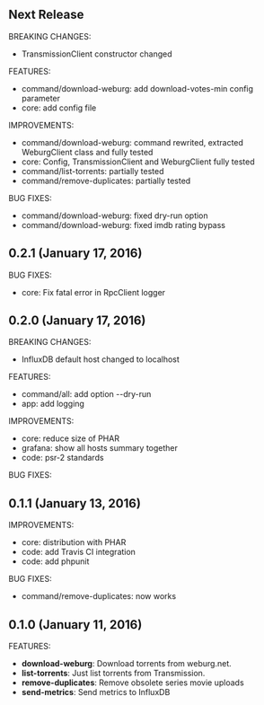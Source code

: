 ## Next Release

BREAKING CHANGES:

  * TransmissionClient constructor changed


FEATURES:
  * command/download-weburg: add download-votes-min config parameter
  * core: add config file

IMPROVEMENTS:
  * command/download-weburg: command rewrited, extracted WeburgClient class and fully tested
  * core: Config, TransmissionClient and WeburgClient fully tested
  * command/list-torrents: partially tested
  * command/remove-duplicates: partially tested

BUG FIXES:
  * command/download-weburg: fixed dry-run option
  * command/download-weburg: fixed imdb rating bypass

## 0.2.1 (January 17, 2016)

BUG FIXES:
  * core: Fix fatal error in RpcClient logger

## 0.2.0 (January 17, 2016)

BREAKING CHANGES:

  * InfluxDB default host changed to localhost

FEATURES:

  * command/all: add option --dry-run
  * app: add logging
  
IMPROVEMENTS:

  * core: reduce size of PHAR
  * grafana: show all hosts summary together
  * code: psr-2 standards 

BUG FIXES:

## 0.1.1 (January 13, 2016)

IMPROVEMENTS:

  * core: distribution with PHAR
  * code: add Travis CI integration
  * code: add phpunit

BUG FIXES:

  * command/remove-duplicates: now works

## 0.1.0 (January 11, 2016)

FEATURES:

  * **download-weburg**: Download torrents from weburg.net.
  * **list-torrents**: Just list torrents from Transmission.
  * **remove-duplicates**: Remove obsolete series movie uploads
  * **send-metrics**: Send metrics to InfluxDB
